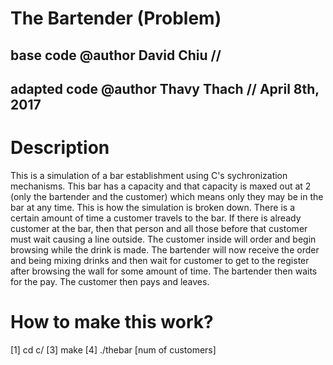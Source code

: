 
# The Bartender (Problem)

## base code @author David Chiu // 
## adapted code @author Thavy Thach // April 8th, 2017

# Description

This is a simulation of a bar establishment using C's sychronization mechanisms. This bar has a capacity and that capacity is maxed out at 2 (only the bartender and the customer) which means only they may be in the bar at any time. This is how the simulation is broken down. There is a certain amount of time a customer travels to the bar. If there is already customer at the bar, then that person and all those before that customer must wait causing a line outside. The customer inside will order and begin browsing while the drink is made. The bartender will now receive the order and being mixing drinks and then wait for customer to get to the register after browsing the wall for some amount of time. The bartender then waits for the pay. The customer then pays and leaves.

# How to make this work?

[1] cd c/
[3] make 
[4] ./thebar [num of customers]